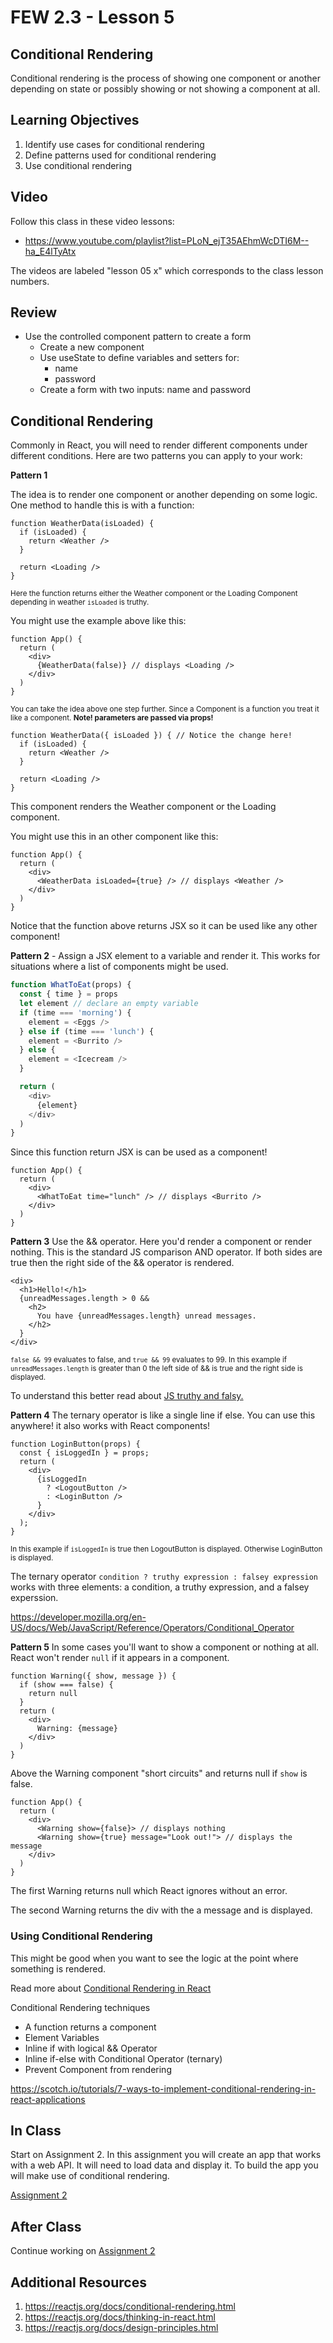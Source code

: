 # FEW 2.3 - Lesson 5

<!-- > -->

## Conditional Rendering

Conditional rendering is the process of showing one component or another depending on state or possibly showing or not showing a component at all. 

<!-- > -->

## Learning Objectives

1. Identify use cases for conditional rendering
1. Define patterns used for conditional rendering
1. Use conditional rendering

<!-- > -->

## Video

Follow this class in these video lessons:

- https://www.youtube.com/playlist?list=PLoN_ejT35AEhmWcDTI6M--ha_E4lTyAtx

The videos are labeled "lesson 05 x" which corresponds to the class lesson numbers. 

<!-- > -->

##  Review 

- Use the controlled component pattern to create a form
  - Create a new component
  - Use useState to define variables and setters for: 
    - name
    - password 
  - Create a form with two inputs: name and password

<!-- > -->

## Conditional Rendering

Commonly in React, you will need to render different components under different conditions. Here are two patterns you can apply to your work: 

<!-- > -->

**Pattern 1**

The idea is to render one component or another depending on some logic. One method to handle this is with a function:

```JS 
function WeatherData(isLoaded) {
  if (isLoaded) {
    return <Weather />
  }

  return <Loading />
}
```

<small>Here the function returns either the Weather component or the Loading Component depending in weather `isLoaded` is truthy.</small>

<!-- > -->

You might use the example above like this: 

```JS
function App() {
  return (
    <div>
      {WeatherData(false)} // displays <Loading />
    </div>
  )
}
```

<small>You can take the idea above one step further. Since a Component is a function you treat it like a component. **Note! parameters are passed via props!**</small>

<!-- > -->

```JS 
function WeatherData({ isLoaded }) { // Notice the change here!
  if (isLoaded) {
    return <Weather />
  }

  return <Loading />
}
```

This component renders the Weather component or the Loading component. 

<!-- > -->

You might use this in an other component like this: 

```JS
function App() {
  return (
    <div>
      <WeatherData isLoaded={true} /> // displays <Weather />
    </div>
  )
}
```

Notice that the function above returns JSX so it can be used like any other component! 

<!-- > -->

**Pattern 2** - Assign a JSX element to a variable and render it. This works for situations where a list of components might be used. 

```JavaScript
function WhatToEat(props) {
  const { time } = props
  let element // declare an empty variable
  if (time === 'morning') {
    element = <Eggs />
  } else if (time === 'lunch') {
    element = <Burrito />
  } else {
    element = <Icecream />
  }

  return (
    <div>
      {element}
    </div>
  )
}
```

Since this function return JSX is can be used as a component! 

```JS
function App() {
  return (
    <div>
      <WhatToEat time="lunch" /> // displays <Burrito />
    </div>
  )
}
```

<!-- > -->

**Pattern 3** Use the && operator. Here you'd render a component or render nothing. This is the standard JS comparison AND operator. If both sides are true then the right side of the && operator is rendered. 

```JS 
<div>
  <h1>Hello!</h1>
  {unreadMessages.length > 0 &&
    <h2>
      You have {unreadMessages.length} unread messages.
    </h2>
  }
</div>
```

<small>`false && 99` evaluates to false, and `true && 99` evaluates to 99. In this example if `unreadMessages.length` is greater than 0 the left side of && is true and the right side is displayed.</small>

To understand this better read about [JS truthy and falsy.](https://javascript.info/logical-operators) 

<!-- > -->

**Pattern 4** The ternary operator is like a single line if else. You can use this anywhere! it also works with React components! 

```JSX
function LoginButton(props) {
  const { isLoggedIn } = props;
  return (
    <div>
      {isLoggedIn
        ? <LogoutButton />
        : <LoginButton />
      }
    </div>
  );
}
```

<small>In this example if `isLoggedIn` is true then LogoutButton is displayed. Otherwise LoginButton is displayed.</small>

The ternary operator `condition ? truthy expression : falsey expression` works with three elements: a condition, a truthy expression, and a falsey experssion.

https://developer.mozilla.org/en-US/docs/Web/JavaScript/Reference/Operators/Conditional_Operator

<!-- > -->

**Pattern 5** In some cases you'll want to show a component or nothing at all. React won't render `null` if it appears in a component. 

```JSX 
function Warning({ show, message }) {
  if (show === false) {
    return null
  }
  return (
    <div>
      Warning: {message}
    </div>
  ) 
}
```

Above the Warning component "short circuits" and returns null if `show` is false. 

```JSX
function App() {
  return (
    <div>
      <Warning show={false}> // displays nothing
      <Warning show={true} message="Look out!"> // displays the message
    </div>
  )
}
```

The first Warning returns null which React ignores without an error. 

The second Warning returns the div with the a message and is displayed. 

### Using Conditional Rendering

This might be good when you want to see the logic at the point where something is rendered. 

Read more about [Conditional Rendering in React](https://react.dev/learn/conditional-rendering)

Conditional Rendering techniques

- A function returns a component
- Element Variables
- Inline if with logical && Operator
- Inline if-else with Conditional Operator (ternary)
- Prevent Component from rendering

https://scotch.io/tutorials/7-ways-to-implement-conditional-rendering-in-react-applications

## In Class 

Start on Assignment 2. In this assignment you will create an app that works with a web API. It will need to load data and display it. To build the app you will make use of conditional rendering.

[Assignment 2](../Assignments/Assignment-02.md)

## After Class

Continue working on [Assignment 2](../Assignments/Assignment-02.md)

## Additional Resources

1. https://reactjs.org/docs/conditional-rendering.html
1. https://reactjs.org/docs/thinking-in-react.html
1. https://reactjs.org/docs/design-principles.html

